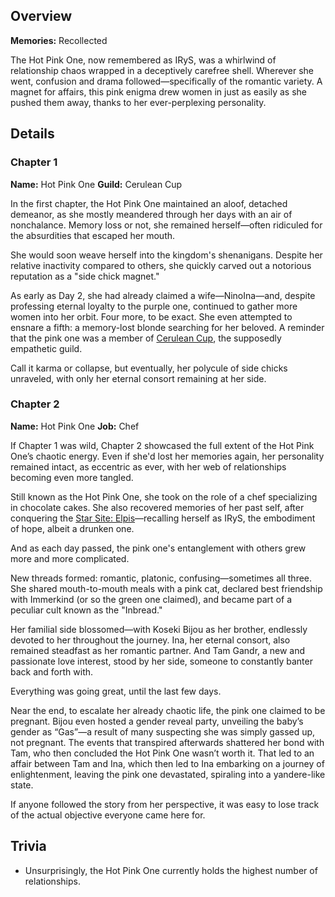 <!-- title: Satan -->
<!-- quote: You were always my backup plan -->
<!-- chapters: -1 -->
<!-- images: (The Hot Pink One's Chapter 1 Profile), (The Hot Pink One activating her Revelation), (The Hot Pink One in "Start Again"), (The Hot Pink One's Chapter 2 Profile #1), (The Hot Pink One's Chapter 2 Profile #2), (Recollection - IRyS), (IRyS in Chapter 2's Ending) -->
<!-- model: false -->

## Overview

**Memories:** Recollected

The Hot Pink One, now remembered as IRyS, was a whirlwind of relationship chaos wrapped in a deceptively carefree shell. Wherever she went, confusion and drama followed—specifically of the romantic variety. A magnet for affairs, this pink enigma drew women in just as easily as she pushed them away, thanks to her ever-perplexing personality.

## Details

### Chapter 1

**Name:** Hot Pink One
**Guild:** Cerulean Cup

In the first chapter, the Hot Pink One maintained an aloof, detached demeanor, as she mostly meandered through her days with an air of nonchalance. Memory loss or not, she remained herself—often ridiculed for the absurdities that escaped her mouth.

She would soon weave herself into the kingdom's shenanigans. Despite her relative inactivity compared to others, she quickly carved out a notorious reputation as a "side chick magnet."

As early as Day 2, she had already claimed a wife—NinoIna—and, despite professing eternal loyalty to the purple one, continued to gather more women into her orbit. Four more, to be exact. She even attempted to ensnare a fifth: a memory-lost blonde searching for her beloved. A reminder that the pink one was a member of [Cerulean Cup](#entry:guilds-entry), the supposedly empathetic guild.

Call it karma or collapse, but eventually, her polycule of side chicks unraveled, with only her eternal consort remaining at her side.

### Chapter 2

**Name:** Hot Pink One
**Job:** Chef

If Chapter 1 was wild, Chapter 2 showcased the full extent of the Hot Pink One’s chaotic energy. Even if she'd lost her memories again, her personality remained intact, as eccentric as ever, with her web of relationships becoming even more tangled.

Still known as the Hot Pink One, she took on the role of a chef specializing in chocolate cakes. She also recovered memories of her past self, after conquering the [Star Site: Elpis](#entry:star-site-elpis-entr)—recalling herself as IRyS, the embodiment of hope, albeit a drunken one.

And as each day passed, the pink one's entanglement with others grew more and more complicated.

New threads formed: romantic, platonic, confusing—sometimes all three. She shared mouth-to-mouth meals with a pink cat, declared best friendship with Immerkind (or so the green one claimed), and became part of a peculiar cult known as the "Inbread."

Her familial side blossomed—with Koseki Bijou as her brother, endlessly devoted to her throughout the journey. Ina, her eternal consort, also remained steadfast as her romantic partner. And Tam Gandr, a new and passionate love interest, stood by her side, someone to constantly banter back and forth with.

Everything was going great, until the last few days.

Near the end, to escalate her already chaotic life, the pink one claimed to be pregnant. Bijou even hosted a gender reveal party, unveiling the baby’s gender as “Gas”—a result of many suspecting she was simply gassed up, not pregnant. The events that transpired afterwards shattered her bond with Tam, who then concluded the Hot Pink One wasn’t worth it. That led to an affair between Tam and Ina, which then led to Ina embarking on a journey of enlightenment, leaving the pink one devastated, spiraling into a yandere-like state.

If anyone followed the story from her perspective, it was easy to lose track of the actual objective everyone came here for.

## Trivia

- Unsurprisingly, the Hot Pink One currently holds the highest number of relationships.
